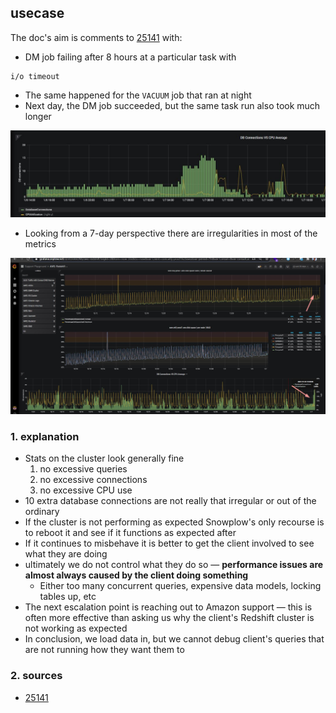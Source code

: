 ## usecase

The doc's aim is comments to [25141](https://snowplow.zendesk.com/agent/tickets/25141) with:
*  DM job failing after 8 hours at a particular task with

```
i/o timeout
```

* The same happened for the `VACUUM` job that ran at night
* Next day, the DM job succeeded, but the same task run also took much longer

![jobs_failed_db_connections_up](../assets/img002415.jpg)

* Looking from a 7-day perspective there are irregularities in most of the metrics

![look_from_afar](../assets/img002410.jpg)

### 1. explanation
* Stats on the cluster look generally fine
    1. no excessive queries
    2. no excessive connections
    3. no excessive CPU use
* 10 extra database connections are not really that irregular or out of the ordinary
* If the cluster is not performing as expected Snowplow's only recourse is to reboot it and see if it functions as expected after
* If it continues to misbehave it is better to get the client involved to see what they are doing 
* ultimately we do not control what they do so — **performance issues are almost always caused by the client doing something**
    * Either too many concurrent queries, expensive data models, locking tables up, etc
* The next escalation point is reaching out to Amazon support — this is often more effective than asking us why the client's Redshift cluster is not working as expected 
* In conclusion, we load data in, but we cannot debug client's queries that are not running how they want them to

### 2. sources
* [25141](https://snowplow.zendesk.com/agent/tickets/25141)